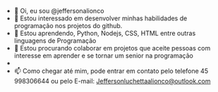 - 👋 Oi, eu sou @jeffersonalionco
- 👀 Estou interessado em desenvolver minhas habilidades de programação nos projetos do github.
- 🌱 Estou aprendendo, Python, Nodejs, CSS, HTML entre outras linguagens de Programação
- 💞️ Estou procurando colaborar em projetos que aceite pessoas com interesse em aprender e se tornar um senior na programação
- 
- 📫 Como chegar até mim, pode entrar em contato pelo telefone 45 998306644 ou pelo E-mail: Jeffersonluchettaalionco@outlook.com

<!---
jeffersonalionco/jeffersonalionco is a ✨ special ✨ repository because its `README.md` (this file) appears on your GitHub profile.
You can click the Preview link to take a look at your changes.
--->
